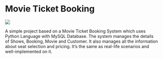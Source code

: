 # Movie Ticket Booking

![](https://i.ibb.co/CbD1gPQ/1.png)

A simple project based on a Movie Ticket Booking System which uses Python Language with MySQL Database. The system manages the details of Shows, Booking, Movie and Customer. It also manages all the information about seat selection and pricing. It’s the same as real-life scenarios and well-implemented on it. 
